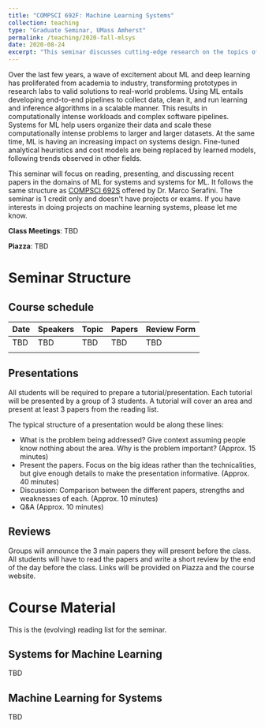 ```yaml
---
title: "COMPSCI 692F: Machine Learning Systems"
collection: teaching
type: "Graduate Seminar, UMass Amherst"
permalink: /teaching/2020-fall-mlsys
date: 2020-08-24
excerpt: "This seminar discusses cutting-edge research on the topics of machine learning for systems and systems for machine learning."
---
```


Over the last few years, a wave of excitement about ML and deep learning has proliferated from academia to industry, transforming prototypes in research labs to valid solutions to real-world problems. Using ML entails developing end-to-end pipelines to collect data, clean it, and run learning and inference algorithms in a scalable manner. This results in computationally intense workloads and complex software pipelines. Systems for ML help users organize their data and scale these computationally intense problems to larger and larger datasets.
At the same time, ML is having an increasing impact on systems design. Fine-tuned analytical heuristics and cost models are being replaced by learned models, following trends observed in other fields. 

This seminar will focus on reading, presenting, and discussing recent papers in the domains of ML for systems and systems for ML. It follows the same structure as [COMPSCI 692S](https://marcoserafini.github.io/teaching/sysml/spring20/index.html) offered by Dr. Marco Serafini. The seminar is 1 credit only and doesn't have projects or exams. If you have interests in doing projects on machine learning systems, please let me know. 


**Class Meetings**: TBD

**Piazza**: TBD 


# Seminar Structure


## Course schedule


| Date | Speakers | Topic | Papers | Review Form |
|------|----------|-------|--------|-------------|
| TBD  | TBD      | TBD   | TBD    | TBD         |
|      |          |       |        |             |



## Presentations

All students will be required to prepare a tutorial/presentation. Each tutorial will be presented by a group of 3 students. A tutorial will cover an area and present at least 3 papers from the reading list.

The typical structure of a presentation would be along these lines:

* What is the problem being addressed? Give context assuming people know nothing about the area. Why is the problem important? (Approx. 15 minutes)
* Present the papers. Focus on the big ideas rather than the technicalities, but give enough details to make the presentation informative. (Approx. 40 minutes)
* Discussion: Comparison between the different papers, strengths and weaknesses of each. (Approx. 10 minutes)
* Q&A (Approx. 10 minutes)


## Reviews 

Groups will announce the 3 main papers they will present before the class. All students will have to read the papers and write a short review by the end of the day before the class. Links will be provided on Piazza and the course website.



# Course Material

This is the (evolving) reading list for the seminar. 

## Systems for Machine Learning 
TBD

## Machine Learning for Systems 
TBD





